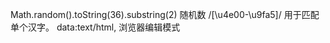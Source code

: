 Math.random().toString(36).substring(2)  随机数
/[\u4e00-\u9fa5]/     用于匹配单个汉字。
data:text/html, <html contenteditable> 浏览器编辑模式